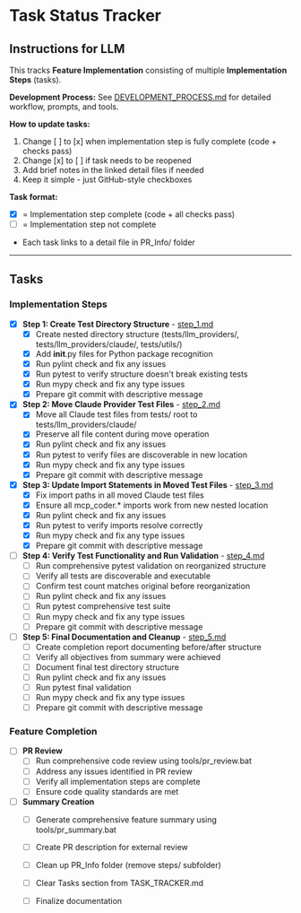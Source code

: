 # Task Status Tracker

## Instructions for LLM

This tracks **Feature Implementation** consisting of multiple **Implementation Steps** (tasks).

**Development Process:** See [DEVELOPMENT_PROCESS.md](./DEVELOPMENT_PROCESS.md) for detailed workflow, prompts, and tools.

**How to update tasks:**
1. Change [ ] to [x] when implementation step is fully complete (code + checks pass)
2. Change [x] to [ ] if task needs to be reopened
3. Add brief notes in the linked detail files if needed
4. Keep it simple - just GitHub-style checkboxes

**Task format:**
- [x] = Implementation step complete (code + all checks pass)
- [ ] = Implementation step not complete
- Each task links to a detail file in PR_Info/ folder

---

## Tasks

### Implementation Steps

- [x] **Step 1: Create Test Directory Structure** - [step_1.md](./steps/step_1.md)
  - [x] Create nested directory structure (tests/llm_providers/, tests/llm_providers/claude/, tests/utils/)
  - [x] Add __init__.py files for Python package recognition
  - [x] Run pylint check and fix any issues
  - [x] Run pytest to verify structure doesn't break existing tests
  - [x] Run mypy check and fix any type issues
  - [x] Prepare git commit with descriptive message

- [x] **Step 2: Move Claude Provider Test Files** - [step_2.md](./steps/step_2.md)
  - [x] Move all Claude test files from tests/ root to tests/llm_providers/claude/
  - [x] Preserve all file content during move operation
  - [x] Run pylint check and fix any issues
  - [x] Run pytest to verify files are discoverable in new location
  - [x] Run mypy check and fix any type issues
  - [x] Prepare git commit with descriptive message

- [x] **Step 3: Update Import Statements in Moved Test Files** - [step_3.md](./steps/step_3.md)
  - [x] Fix import paths in all moved Claude test files
  - [x] Ensure all mcp_coder.* imports work from new nested location
  - [x] Run pylint check and fix any issues
  - [x] Run pytest to verify imports resolve correctly
  - [x] Run mypy check and fix any type issues
  - [x] Prepare git commit with descriptive message

- [ ] **Step 4: Verify Test Functionality and Run Validation** - [step_4.md](./steps/step_4.md)
  - [ ] Run comprehensive pytest validation on reorganized structure
  - [ ] Verify all tests are discoverable and executable
  - [ ] Confirm test count matches original before reorganization
  - [ ] Run pylint check and fix any issues
  - [ ] Run pytest comprehensive test suite
  - [ ] Run mypy check and fix any type issues
  - [ ] Prepare git commit with descriptive message

- [ ] **Step 5: Final Documentation and Cleanup** - [step_5.md](./steps/step_5.md)
  - [ ] Create completion report documenting before/after structure
  - [ ] Verify all objectives from summary were achieved
  - [ ] Document final test directory structure
  - [ ] Run pylint check and fix any issues
  - [ ] Run pytest final validation
  - [ ] Run mypy check and fix any type issues
  - [ ] Prepare git commit with descriptive message

### Feature Completion

- [ ] **PR Review**
  - [ ] Run comprehensive code review using tools/pr_review.bat
  - [ ] Address any issues identified in PR review
  - [ ] Verify all implementation steps are complete
  - [ ] Ensure code quality standards are met

- [ ] **Summary Creation**
  - [ ] Generate comprehensive feature summary using tools/pr_summary.bat
  - [ ] Create PR description for external review
  - [ ] Clean up PR_Info folder (remove steps/ subfolder)
  - [ ] Clear Tasks section from TASK_TRACKER.md
  - [ ] Finalize documentation


